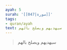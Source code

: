 ```yaml
---
ayah: 5
surah: '[[047|سورة]]'
tags:
- quran/ayah
text: سيهديهم ويصلح بالهم
---
```

> سيهديهم ويصلح بالهم
